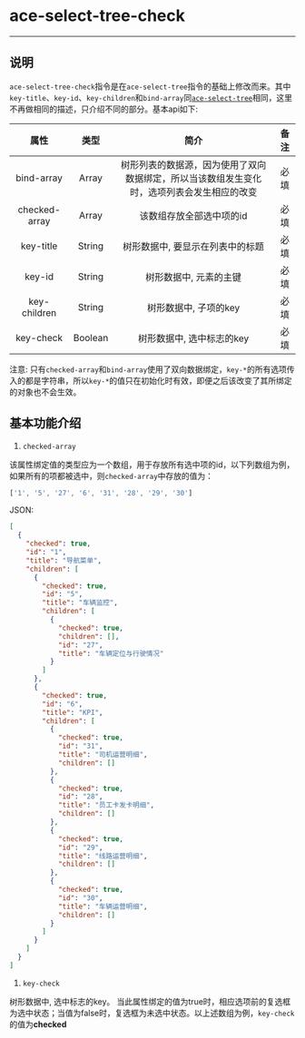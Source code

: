 # ace-select-tree-check

--------------------------------------------------------------------------------

## 说明

`ace-select-tree-check`指令是在`ace-select-tree`指令的基础上修改而来。其中`key-title`、`key-id`、`key-children`和`bind-array`同[`ace-select-tree`](aceSelectTree.md)相同，这里不再做相同的描述，只介绍不同的部分。基本api如下:

|     属性       |   类型  |                                     简介                                     | 备注 |
| :-----------: | :-----: | :-------------------------------------------------------------------------: | :--: |
|  bind-array   |  Array  | 树形列表的数据源，因为使用了双向数据绑定，所以当该数组发生变化时，选项列表会发生相应的改变 | 必填  |
| checked-array |  Array  |                 该数组存放全部选中项的id                                        | 必填 |
|   key-title   | String  |               树形数据中, 要显示在列表中的标题                                   | 必填  |
|    key-id     | String  |                 树形数据中, 元素的主键                                         | 必填  |
| key-children  | String  |                 树形数据中, 子项的key                                          | 必填 |
|   key-check   | Boolean |                 树形数据中, 选中标志的key                                         | 必填  |

注意: 只有`checked-array`和`bind-array`使用了双向数据绑定，`key-*`的所有选项传入的都是字符串，所以`key-*`的值只在初始化时有效，即便之后该改变了其所绑定的对象也不会生效。

## 基本功能介绍

1. `checked-array`

  该属性绑定值的类型应为一个数组，用于存放所有选中项的id，以下列数组为例，如果所有的项都被选中，则`checked-array`中存放的值为：

  ```javascript
  ['1', '5', '27', '6', '31', '28', '29', '30']
  ```

  JSON:

  ```JSON
  [
    {
      "checked": true,
      "id": "1",
      "title": "导航菜单",
      "children": [
        {
          "checked": true,
          "id": "5",
          "title": "车辆监控",
          "children": [
            {
              "checked": true,
              "children": [],
              "id": "27",
              "title": "车辆定位与行驶情况"
            }
          ]
        },
        {
          "checked": true,
          "id": "6",
          "title": "KPI",
          "children": [
            {
              "checked": true,
              "id": "31",
              "title": "司机运营明细",
              "children": []
            },
            {
              "checked": true,
              "id": "28",
              "title": "员工卡发卡明细",
              "children": []
            },
            {
              "checked": true,
              "id": "29",
              "title": "线路运营明细",
              "children": []
            },
            {
              "checked": true,
              "id": "30",
              "title": "车辆运营明细",
              "children": []
            }
          ]
        }
      ]
    }
  ]
  ```

1. `key-check`

  树形数据中, 选中标志的key。 当此属性绑定的值为true时，相应选项前的复选框为选中状态；当值为false时，复选框为未选中状态。以上述数组为例，`key-check`的值为**checked**
